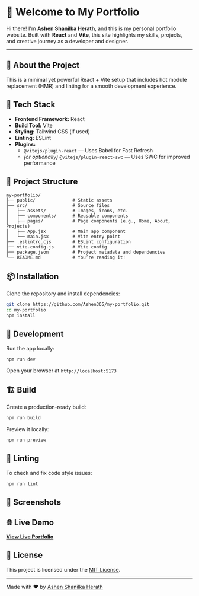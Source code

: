
# 👋 Welcome to My Portfolio

Hi there! I'm **Ashen Shanilka Herath**, and this is my personal portfolio website. Built with **React** and **Vite**, this site highlights my skills, projects, and creative journey as a developer and designer.

---

## 💼 About the Project

This is a minimal yet powerful React + Vite setup that includes hot module replacement (HMR) and linting for a smooth development experience.

## 🚀 Tech Stack

- **Frontend Framework:** React
- **Build Tool:** Vite
- **Styling:** Tailwind CSS (if used)
- **Linting:** ESLint
- **Plugins:**
  - `@vitejs/plugin-react` — Uses Babel for Fast Refresh
  - *(or optionally)* `@vitejs/plugin-react-swc` — Uses SWC for improved performance

## 📂 Project Structure

```
my-portfolio/
├── public/              # Static assets
├── src/                 # Source files
│   ├── assets/          # Images, icons, etc.
│   ├── components/      # Reusable components
│   ├── pages/           # Page components (e.g., Home, About, Projects)
│   ├── App.jsx          # Main app component
│   └── main.jsx         # Vite entry point
├── .eslintrc.cjs        # ESLint configuration
├── vite.config.js       # Vite config
├── package.json         # Project metadata and dependencies
└── README.md            # You’re reading it!
```

## 📦 Installation

Clone the repository and install dependencies:

```bash
git clone https://github.com/Ashen365/my-portfolio.git
cd my-portfolio
npm install
```

## 🧪 Development

Run the app locally:

```bash
npm run dev
```

Open your browser at `http://localhost:5173`

## 🏗️ Build

Create a production-ready build:

```bash
npm run build
```

Preview it locally:

```bash
npm run preview
```

## 🧹 Linting

To check and fix code style issues:

```bash
npm run lint
```

## 📸 Screenshots



## 🌐 Live Demo

[**View Live Portfolio**](https://my-portfolio-orpin-three-38.vercel.app/) 

## 📄 License

This project is licensed under the [MIT License](LICENSE).

---

Made with ❤️ by [Ashen Shanilka Herath](https://github.com/Ashen365)
